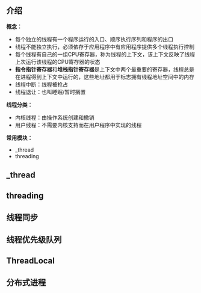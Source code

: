 ## 介绍

**概念：**

+ 每个独立的线程有一个程序运行的入口、顺序执行序列和程序的出口
+ 线程不能独立执行，必须依存于应用程序中有应用程序提供多个线程执行控制
+ 每个线程有自己的一组CPU寄存器，称为线程的上下文，该上下文反映了线程上次运行该线程的CPU寄存器的状态
+ **指令指针寄存器**和**堆栈指针寄存器**是上下文中两个最重要的寄存器，线程总是在进程得到上下文中运行的，这些地址都用于标志拥有线程地址空间中的内存
+ 线程中断：线程被抢占
+ 线程退让：也叫睡眠/暂时搁置

**线程分类：**

+ 内核线程：由操作系统创建和撤销
+ 用户线程：不需要内核支持而在用户程序中实现的线程

**常用模块：**

+ _thread
+ threading


## _thread

## threading

## 线程同步

## 线程优先级队列

## ThreadLocal

## 分布式进程
